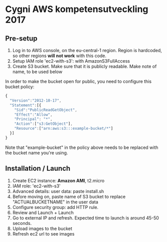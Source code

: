 # Cygni AWS kompetensutveckling 2017

## Pre-setup

1. Log in to AWS console, on the eu-central-1 region. Region is hardcoded, so other regions **will not work** with this code.
1. Setup IAM role 'ec2-with-s3': with AmazonS3FullAccess
1. Create S3 bucket. Make sure that it is publicly readable. Make note of name, to be used below

In order to make the bucket open for public, you need to configure this bucket policy:

```javascript
{
  "Version":"2012-10-17",
  "Statement":[{
    "Sid":"PublicReadGetObject",
    "Effect":"Allow",
    "Principal": "*",
    "Action":["s3:GetObject"],
    "Resource":["arn:aws:s3:::example-bucket/*"]
  }]
}
```

Note that "example-bucket" in the policy above needs to be replaced with the bucket name you're using.

## Installation / Launch

1. Create EC2 instance: **Amazon AMI**, t2.micro
1. IAM role: 'ec2-with-s3'
1. Advanced details: user data: paste install.sh
1. Before moving on, paste name of S3 bucket to replace "ACTUALBUCKETNAME" in the user data
1. Configure security group: add HTTP rule.
1. Review and Launch + Launch
1. Go to external IP and refresh. Expected time to launch is around 45-50 seconds.
1. Upload images to the bucket
1. Refresh ec2 url to see images
